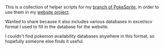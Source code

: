 This is a collection of helper scripts for my 
[branch of PokeSprite](https://github.com/Galleom/pokesprite), in order to use them
in my [website project](https://github.com/Galleom/PokeChecker).

Wanted to share because it also includes various databases
in excel/scv format I used to fill in the database for the website.

I couldn't find pokemon availability databases anywhere in this format, 
so hopefully someone else finds it useful.

